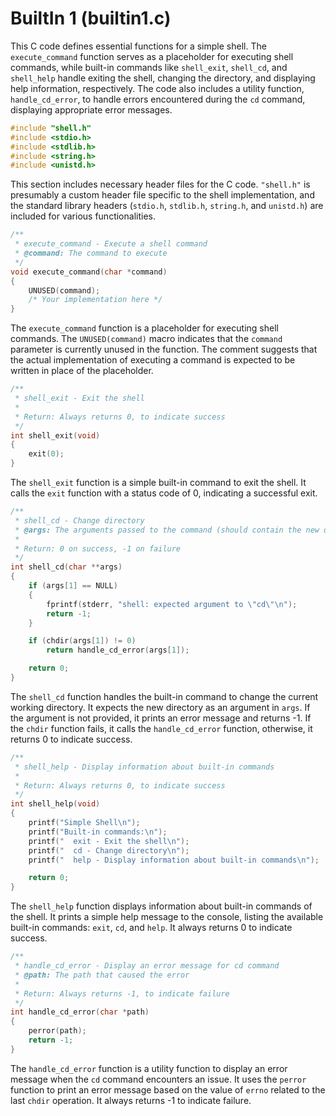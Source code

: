# BuiltIn 1 (builtin1.c)
This C code defines essential functions for a simple shell. The `execute_command` function serves as a placeholder for executing shell commands, while built-in commands like `shell_exit`, `shell_cd`, and `shell_help` handle exiting the shell, changing the directory, and displaying help information, respectively. The code also includes a utility function, `handle_cd_error`, to handle errors encountered during the `cd` command, displaying appropriate error messages.

```c
#include "shell.h"
#include <stdio.h>
#include <stdlib.h>
#include <string.h>
#include <unistd.h>
```

This section includes necessary header files for the C code. `"shell.h"` is presumably a custom header file specific to the shell implementation, and the standard library headers (`stdio.h`, `stdlib.h`, `string.h`, and `unistd.h`) are included for various functionalities.

```c
/**
 * execute_command - Execute a shell command
 * @command: The command to execute
 */
void execute_command(char *command)
{
    UNUSED(command);
    /* Your implementation here */
}
```

The `execute_command` function is a placeholder for executing shell commands. The `UNUSED(command)` macro indicates that the `command` parameter is currently unused in the function. The comment suggests that the actual implementation of executing a command is expected to be written in place of the placeholder.

```c
/**
 * shell_exit - Exit the shell
 *
 * Return: Always returns 0, to indicate success
 */
int shell_exit(void)
{
    exit(0);
}
```

The `shell_exit` function is a simple built-in command to exit the shell. It calls the `exit` function with a status code of 0, indicating a successful exit.

```c
/**
 * shell_cd - Change directory
 * @args: The arguments passed to the command (should contain the new directory)
 *
 * Return: 0 on success, -1 on failure
 */
int shell_cd(char **args)
{
    if (args[1] == NULL)
    {
        fprintf(stderr, "shell: expected argument to \"cd\"\n");
        return -1;
    }

    if (chdir(args[1]) != 0)
        return handle_cd_error(args[1]);

    return 0;
}
```

The `shell_cd` function handles the built-in command to change the current working directory. It expects the new directory as an argument in `args`. If the argument is not provided, it prints an error message and returns -1. If the `chdir` function fails, it calls the `handle_cd_error` function, otherwise, it returns 0 to indicate success.

```c
/**
 * shell_help - Display information about built-in commands
 *
 * Return: Always returns 0, to indicate success
 */
int shell_help(void)
{
    printf("Simple Shell\n");
    printf("Built-in commands:\n");
    printf("  exit - Exit the shell\n");
    printf("  cd - Change directory\n");
    printf("  help - Display information about built-in commands\n");

    return 0;
}
```

The `shell_help` function displays information about built-in commands of the shell. It prints a simple help message to the console, listing the available built-in commands: `exit`, `cd`, and `help`. It always returns 0 to indicate success.

```c
/**
 * handle_cd_error - Display an error message for cd command
 * @path: The path that caused the error
 *
 * Return: Always returns -1, to indicate failure
 */
int handle_cd_error(char *path)
{
    perror(path);
    return -1;
}
```

The `handle_cd_error` function is a utility function to display an error message when the `cd` command encounters an issue. It uses the `perror` function to print an error message based on the value of `errno` related to the last `chdir` operation. It always returns -1 to indicate failure.
